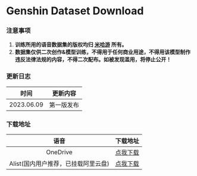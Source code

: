 # Genshin Dataset Download

### 注意事项

1. **训练所用的语音数据集的版权均归 [米哈游](https://www.mihoyo.com/) 所有。**
2. **数据集仅供二次创作&模型训练，不得用于任何商业用途，不得用该模型制作违反法律法规的内容，不得二次配布。如被发现滥用，将停止公开！**

### 更新日志

|    时间    |  更新内容  |
| :--------: | :--------: |
| 2023.06.09 | 第一版发布 |

### 下载地址

|    语音    |                           下载地址                           |
| :--------: | :----------------------------------------------------------: |
| OneDrive | [点我下载](https://aihobbyist-my.sharepoint.com/:f:/g/personal/erythrocyte_org_ai-lab_top/EsSWfoWn0ftGuFV_IwdVXb8BY7-iL8ozoyNsB3PwqS5yRA) |
| Alist(国内用户推荐，已挂载阿里云盘) | [点我下载](https://pan.zhjlfx.cn/Genshin%20Datasets) |
